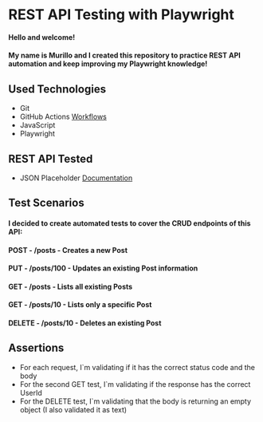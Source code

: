 # REST API Testing with Playwright

#### Hello and welcome!
#### My name is Murillo and I created this repository to practice REST API automation and keep improving my Playwright knowledge!

## Used Technologies
- Git
- GitHub Actions [Workflows](https://github.com/MurilloDeOliveiraa/API-Testing-With-Playwright/actions)
- JavaScript
- Playwright

## REST API Tested
- JSON Placeholder [Documentation](https://jsonplaceholder.typicode.com/guide/)

## Test Scenarios
#### I decided to create automated tests to cover the CRUD endpoints of this API:

#### **POST**  - /posts - Creates a new Post
#### **PUT**  - /posts/100 - Updates an existing Post information
#### **GET**  - /posts - Lists all existing Posts
#### **GET**  - /posts/10 - Lists only a specific Post
#### **DELETE**  - /posts/10 - Deletes an existing Post

## Assertions
- For each request, I`m validating if it has the correct status code and the body
- For the second GET test, I`m validating if the response has the correct UserId
- For the DELETE test, I`m validating that the body is returning an empty object (I also validated it as text)




  
